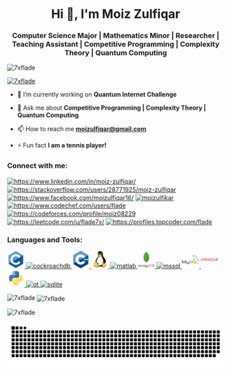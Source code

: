 <h1 align="center">Hi 👋, I'm Moiz Zulfiqar</h1>
<h3 align="center">Computer Science Major | Mathematics Minor | Researcher | Teaching Assistant | Competitive Programming | Complexity Theory | Quantum Computing</h3>

<p align="left"> <img src="https://komarev.com/ghpvc/?username=7xflade&label=Profile%20views&color=0e75b6&style=flat" alt="7xflade" /> </p>

<p align="left"> <a href="https://github.com/ryo-ma/github-profile-trophy"><img src="https://github-profile-trophy.vercel.app/?username=7xflade" alt="7xflade" /></a> </p>

- 🔭 I’m currently working on **Quantum Internet Challenge**

- 💬 Ask me about **Competitive Programming | Complexity Theory | Quantum Computing**

- 📫 How to reach me **moizulfiqar@gmail.com**

- ⚡ Fun fact **I am a tennis player!**

<h3 align="left">Connect with me:</h3>
<p align="left">
<a href="https://linkedin.com/in/https://www.linkedin.com/in/moiz-zulfiqar/" target="blank"><img align="center" src="https://raw.githubusercontent.com/rahuldkjain/github-profile-readme-generator/master/src/images/icons/Social/linked-in-alt.svg" alt="https://www.linkedin.com/in/moiz-zulfiqar/" height="30" width="40" /></a>
<a href="https://stackoverflow.com/users/https://stackoverflow.com/users/28771925/moiz-zulfiqar" target="blank"><img align="center" src="https://raw.githubusercontent.com/rahuldkjain/github-profile-readme-generator/master/src/images/icons/Social/stack-overflow.svg" alt="https://stackoverflow.com/users/28771925/moiz-zulfiqar" height="30" width="40" /></a>
<a href="https://fb.com/https://www.facebook.com/moizulfiqar16/" target="blank"><img align="center" src="https://raw.githubusercontent.com/rahuldkjain/github-profile-readme-generator/master/src/images/icons/Social/facebook.svg" alt="https://www.facebook.com/moizulfiqar16/" height="30" width="40" /></a>
<a href="https://instagram.com/moizulfikar" target="blank"><img align="center" src="https://raw.githubusercontent.com/rahuldkjain/github-profile-readme-generator/master/src/images/icons/Social/instagram.svg" alt="moizulfikar" height="30" width="40" /></a>
<a href="https://www.codechef.com/users/https://www.codechef.com/users/flade" target="blank"><img align="center" src="https://cdn.jsdelivr.net/npm/simple-icons@3.1.0/icons/codechef.svg" alt="https://www.codechef.com/users/flade" height="30" width="40" /></a>
<a href="https://codeforces.com/profile/https://codeforces.com/profile/moiz08229" target="blank"><img align="center" src="https://raw.githubusercontent.com/rahuldkjain/github-profile-readme-generator/master/src/images/icons/Social/codeforces.svg" alt="https://codeforces.com/profile/moiz08229" height="30" width="40" /></a>
<a href="https://www.leetcode.com/https://leetcode.com/u/flade7x/" target="blank"><img align="center" src="https://raw.githubusercontent.com/rahuldkjain/github-profile-readme-generator/master/src/images/icons/Social/leet-code.svg" alt="https://leetcode.com/u/flade7x/" height="30" width="40" /></a>
<a href="https://www.topcoder.com/members/https://profiles.topcoder.com/flade" target="blank"><img align="center" src="https://raw.githubusercontent.com/rahuldkjain/github-profile-readme-generator/master/src/images/icons/Social/topcoder.svg" alt="https://profiles.topcoder.com/flade" height="30" width="40" /></a>
</p>

<h3 align="left">Languages and Tools:</h3>
<p align="left"> <a href="https://www.cprogramming.com/" target="_blank" rel="noreferrer"> <img src="https://raw.githubusercontent.com/devicons/devicon/master/icons/c/c-original.svg" alt="c" width="40" height="40"/> </a> <a href="https://www.cockroachlabs.com/product/cockroachdb/" target="_blank" rel="noreferrer"> <img src="https://cdn.worldvectorlogo.com/logos/cockroachdb.svg" alt="cockroachdb" width="40" height="40"/> </a> <a href="https://www.w3schools.com/cpp/" target="_blank" rel="noreferrer"> <img src="https://raw.githubusercontent.com/devicons/devicon/master/icons/cplusplus/cplusplus-original.svg" alt="cplusplus" width="40" height="40"/> </a> <a href="https://www.linux.org/" target="_blank" rel="noreferrer"> <img src="https://raw.githubusercontent.com/devicons/devicon/master/icons/linux/linux-original.svg" alt="linux" width="40" height="40"/> </a> <a href="https://www.mathworks.com/" target="_blank" rel="noreferrer"> <img src="https://upload.wikimedia.org/wikipedia/commons/2/21/Matlab_Logo.png" alt="matlab" width="40" height="40"/> </a> <a href="https://www.mongodb.com/" target="_blank" rel="noreferrer"> <img src="https://raw.githubusercontent.com/devicons/devicon/master/icons/mongodb/mongodb-original-wordmark.svg" alt="mongodb" width="40" height="40"/> </a> <a href="https://www.microsoft.com/en-us/sql-server" target="_blank" rel="noreferrer"> <img src="https://www.svgrepo.com/show/303229/microsoft-sql-server-logo.svg" alt="mssql" width="40" height="40"/> </a> <a href="https://www.mysql.com/" target="_blank" rel="noreferrer"> <img src="https://raw.githubusercontent.com/devicons/devicon/master/icons/mysql/mysql-original-wordmark.svg" alt="mysql" width="40" height="40"/> </a> <a href="https://www.oracle.com/" target="_blank" rel="noreferrer"> <img src="https://raw.githubusercontent.com/devicons/devicon/master/icons/oracle/oracle-original.svg" alt="oracle" width="40" height="40"/> </a> <a href="https://www.python.org" target="_blank" rel="noreferrer"> <img src="https://raw.githubusercontent.com/devicons/devicon/master/icons/python/python-original.svg" alt="python" width="40" height="40"/> </a> <a href="https://www.qt.io/" target="_blank" rel="noreferrer"> <img src="https://upload.wikimedia.org/wikipedia/commons/0/0b/Qt_logo_2016.svg" alt="qt" width="40" height="40"/> </a> <a href="https://www.sqlite.org/" target="_blank" rel="noreferrer"> <img src="https://www.vectorlogo.zone/logos/sqlite/sqlite-icon.svg" alt="sqlite" width="40" height="40"/> </a> </p>

<p><img align="left" src="https://github-readme-stats.vercel.app/api/top-langs?username=7xflade&show_icons=true&locale=en&layout=compact" alt="7xflade" /></p>

<p>&nbsp;<img align="center" src="https://github-readme-stats.vercel.app/api?username=7xflade&show_icons=true&locale=en" alt="7xflade" /></p>

<p><img align="center" src="https://github-readme-streak-stats.herokuapp.com/?user=7xflade&" alt="7xflade" /></p>
<picture>
  <source media="(prefers-color-scheme: dark)" srcset="https://raw.githubusercontent.com/7xflade/7xflade/output/github-snake-dark.svg" />
  <source media="(prefers-color-scheme: light)" srcset="https://raw.githubusercontent.com/7xflade/7xflade/output/github-snake.svg" />
  <img alt="github-snake" src="https://raw.githubusercontent.com/7xflade/7xflade/output/github-snake.svg" />
</picture>
